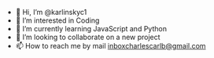 - 👋 Hi, I’m @karlinskyc1
- 👀 I’m interested in Coding
- 🌱 I’m currently learning JavaScript and Python 
- 💞️ I’m looking to collaborate on a new project
- 📫 How to reach me by mail inboxcharlescarlb@gmail.com

<!---
karlinskyc1/karlinskyc1 is a ✨ special ✨ repository because its `README.md` (this file) appears on your GitHub profile.
You can click the Preview link to take a look at your changes.
--->
